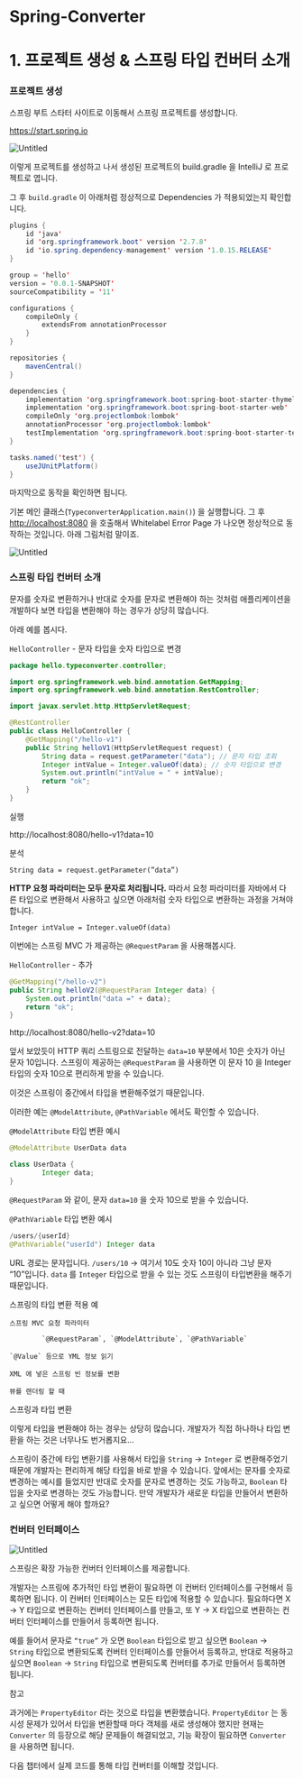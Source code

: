 # Spring-Converter

# 1. 프로젝트 생성 & 스프링 타입 컨버터 소개

### 프로젝트 생성

스프링 부트 스타터 사이트로 이동해서 스프링 프로젝트를 생성합니다.

https://start.spring.io

![Untitled](https://s3-us-west-2.amazonaws.com/secure.notion-static.com/4667292e-89b5-4740-8cb8-1f0fc969343e/Untitled.png)

이렇게 프로젝트를 생성하고 나서 생성된 프로젝트의 build.gradle 을 IntelliJ 로 프로젝트로 엽니다.

그 후 `build.gradle` 이 아래처럼 정상적으로 Dependencies 가 적용되었는지 확인합니다.

```java
plugins {
	id 'java'
	id 'org.springframework.boot' version '2.7.8'
	id 'io.spring.dependency-management' version '1.0.15.RELEASE'
}

group = 'hello'
version = '0.0.1-SNAPSHOT'
sourceCompatibility = '11'

configurations {
	compileOnly {
		extendsFrom annotationProcessor
	}
}

repositories {
	mavenCentral()
}

dependencies {
	implementation 'org.springframework.boot:spring-boot-starter-thymeleaf'
	implementation 'org.springframework.boot:spring-boot-starter-web'
	compileOnly 'org.projectlombok:lombok'
	annotationProcessor 'org.projectlombok:lombok'
	testImplementation 'org.springframework.boot:spring-boot-starter-test'
}

tasks.named('test') {
	useJUnitPlatform()
}
```

마지막으로 동작을 확인하면 됩니다.

기본 메인 클래스(`TypeconverterApplication.main()`) 을 실행합니다. 그 후 [http://localhost:8080](http://localhost:8080) 을 호출해서 Whitelabel Error Page 가 나오면 정상적으로 동작하는 것입니다. 아래 그림처럼 말이죠.

![Untitled](https://s3-us-west-2.amazonaws.com/secure.notion-static.com/65450c08-8d2f-4fe0-9420-67663126f7c4/Untitled.png)

### 스프링 타입 컨버터 소개

문자를 숫자로 변환하거나 반대로 숫자를 문자로 변환해야 하는 것처럼 애플리케이션을 개발하다 보면 타입을 변환해야 하는 경우가 상당히 많습니다.

아래 예를 봅시다.

`HelloController` - 문자 타입을 숫자 타입으로 변경

```java
package hello.typeconverter.controller;

import org.springframework.web.bind.annotation.GetMapping;
import org.springframework.web.bind.annotation.RestController;

import javax.servlet.http.HttpServletRequest;

@RestController
public class HelloController {
    @GetMapping("/hello-v1")
    public String helloV1(HttpServletRequest request) {
        String data = request.getParameter("data"); // 문자 타입 조회
        Integer intValue = Integer.valueOf(data); // 숫자 타입으로 변경
        System.out.println("intValue = " + intValue);
        return "ok";
    }
}
```

실행

http://localhost:8080/hello-v1?data=10

분석

`String data = request.getParameter(”data”)`

**HTTP 요청 파라미터는 모두 문자로 처리됩니다.** 따라서 요청 파라미터를 자바에서 다른 타입으로 변환해서 사용하고 싶으면 아래처럼 숫자 타입으로 변환하는 과정을 거쳐야 합니다.

`Integer intValue = Integer.valueOf(data)`

이번에는 스프링 MVC 가 제공하는 `@RequestParam` 을 사용해봅시다.

`HelloController` - 추가

```java
@GetMapping("/hello-v2")
public String helloV2(@RequestParam Integer data) {
    System.out.println("data =" + data);
    return "ok";
}
```

http://localhost:8080/hello-v2?data=10

앞서 보았듯이 HTTP 쿼리 스트링으로 전달하는 `data=10` 부분에서 10은 숫자가 아닌 문자 10입니다. 스프링이 제공하는 `@RequestParam` 을 사용하면 이 문자 10 을 Integer 타입의 숫자 10으로 편리하게 받을 수 있습니다. 

이것은 스프링이 중간에서 타입을 변환해주었기 때문입니다.

이러한 예는 `@ModelAttribute`, `@PathVariable` 에서도 확인할 수 있습니다.

`@ModelAttribute` 타입 변환 예시

```java
@ModelAttribute UserData data

class UserData {
		Integer data;
}
```

`@RequestParam` 와 같이, 문자 `data=10` 을 숫자 10으로 받을 수 있습니다.

`@PathVariable` 타입 변환 예시

```java
/users/{userId}
@PathVariable("userId") Integer data
```

URL 경로는 문자입니다. `/users/10` → 여기서 10도 숫자 10이 아니라 그냥 문자 “10”입니다. `data` 를 `Integer` 타입으로 받을 수 있는 것도 스프링이 타입변환을 해주기 때문입니다.

스프링의 타입 변환 적용 예

    스프링 MVC 요청 파라미터 

            `@RequestParam`, `@ModelAttribute`, `@PathVariable`

    `@Value` 등으로 YML 정보 읽기

    XML 에 넣은 스프링 빈 정보를 변환

    뷰를 렌더링 할 때

스프링과 타입 변환

이렇게 타입을 변환해야 하는 경우는 상당히 많습니다. 개발자가 직접 하나하나 타입 변환을 하는 것은 너무나도 번거롭지요…

스프링이 중간에 타입 변환기를 사용해서 타입을 `String` → `Integer` 로 변환해주었기 때문에 개발자는 편리하게 해당 타입을 바로 받을 수 있습니다. 앞에서는 문자를 숫자로 변경하는 예시를 들었지만 반대로 숫자를 문자로 변경하는 것도 가능하고, `Boolean` 타입을 숫자로 변경하는 것도 가능합니다. 만약 개발자가 새로운 타입을 만들어서 변환하고 싶으면 어떻게 해야 할까요?

### 컨버터 인터페이스

![Untitled](https://s3-us-west-2.amazonaws.com/secure.notion-static.com/9bae95ee-bbab-43c3-8c65-e62ada43f91f/Untitled.png)

스프링은 확장 가능한 컨버터 인터페이스를 제공합니다.

개발자는 스프링에 추가적인 타입 변환이 필요하면 이 컨버터 인터페이스를 구현해서 등록하면 됩니다. 이 컨버터 인터페이스는 모든 타입에 적용할 수 있습니다. 필요하다면 X → Y 타입으로 변환하는 컨버터 인터페이스를 만들고, 또 Y → X 타입으로 변환하는 컨버터 인터페이스를 만들어서 등록하면 됩니다.

예를 들어서 문자로 `“true”` 가 오면 `Boolean` 타입으로 받고 싶으면 `Boolean` → `String` 타입으로 변환되도록 컨버터 인터페이스를 만들어서 등록하고, 반대로 적용하고 싶으면 `Boolean` → `String` 타입으로 변환되도록 컨버터를 추가로 만들어서 등록하면 됩니다.

참고

과거에는 `PropertyEditor` 라는 것으로 타입을 변환했습니다. `PropertyEditor` 는 동시성 문제가 있어서 타입을 변환할때 마다 객체를 새로 생성해야 했지만 현재는 `Converter` 의 등장으로 해당 문제들이 해결되었고, 기능 확장이 필요하면 `Converter` 을 사용하면 됩니다.

다음 챕터에서 실제 코드를 통해 타입 컨버터를 이해할 것입니다.

